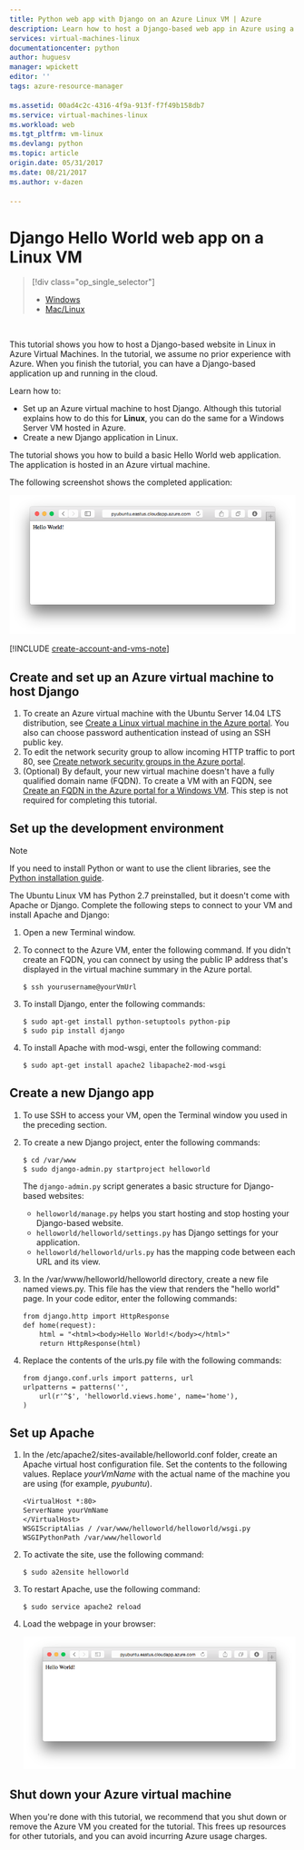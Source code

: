 ```yaml
---
title: Python web app with Django on an Azure Linux VM | Azure
description: Learn how to host a Django-based web app in Azure using a Linux VM.
services: virtual-machines-linux
documentationcenter: python
author: huguesv
manager: wpickett
editor: ''
tags: azure-resource-manager

ms.assetid: 00ad4c2c-4316-4f9a-913f-f7f49b158db7
ms.service: virtual-machines-linux
ms.workload: web
ms.tgt_pltfrm: vm-linux
ms.devlang: python
ms.topic: article
origin.date: 05/31/2017
ms.date: 08/21/2017
ms.author: v-dazen

---
```

# Django Hello World web app on a Linux VM
> [!div class="op_single_selector"]
> * [Windows](../windows/classic/python-django-web-app.md?toc=%2fvirtual-machines%2fwindows%2fclassic%2ftoc.json)
> * [Mac/Linux](../windows/classic/python-django-web-app.md?toc=%2fvirtual-machines%2flinux%2ftoc.json)
> 
> 

<br>

This tutorial shows you how to host a Django-based website in Linux in Azure Virtual Machines. In the tutorial, we assume no prior experience with Azure. When you finish the tutorial, you can have a Django-based application up and running in the cloud.

Learn how to:

* Set up an Azure virtual machine to host Django. Although this tutorial explains how to do this for **Linux**, you can do the same for a Windows Server VM hosted in Azure. 
* Create a new Django application in Linux.

The tutorial shows you how to build a basic Hello World web
application. The application is hosted in an Azure virtual machine.

The following screenshot shows the completed application:

![A browser window displays the Hello World page in Azure](./media/python-django-web-app/mac-linux-django-helloworld-browser.png)

[!INCLUDE [create-account-and-vms-note](../../../includes/create-account-and-vms-note.md)]

## Create and set up an Azure virtual machine to host Django

1. To create an Azure virtual machine with the Ubuntu Server 14.04 LTS distribution, see [Create a Linux virtual machine in the Azure portal](quick-create-portal.md?toc=%2fvirtual-machines%2flinux%2ftoc.json). You also can choose password authentication instead of using an SSH public key.
2. To edit the network security group to allow incoming HTTP traffic to port 80, see [Create network security groups in the Azure portal](../../virtual-network/virtual-networks-create-nsg-arm-pportal.md).
3. (Optional) By default, your new virtual machine doesn't have a fully qualified domain name (FQDN).  To create a VM with an FQDN, see [Create an FQDN in the Azure portal for a Windows VM](../windows/portal-create-fqdn.md?toc=%2fvirtual-machines%2flinux%2ftoc.json). This step is not required for completing this tutorial.

## <a id="setup"> </a>Set up the development environment
> [!NOTE]
> If you need to install Python or want to use the client libraries, see the [Python installation guide](../../python-how-to-install.md).

The Ubuntu Linux VM has Python 2.7 preinstalled, but it doesn't come with Apache or Django. Complete the following steps to connect to your VM and install Apache and Django:

1. Open a new Terminal window.
2. To connect to the Azure VM, enter the following command. If you didn't create an FQDN, you can connect by using the public IP address that's displayed in the virtual machine summary in the Azure portal.

       $ ssh yourusername@yourVmUrl
3. To install Django, enter the following commands:

       $ sudo apt-get install python-setuptools python-pip
       $ sudo pip install django
4. To install Apache with mod-wsgi, enter the following command:

       $ sudo apt-get install apache2 libapache2-mod-wsgi

## Create a new Django app
1. To use SSH to access your VM, open the Terminal window you used in the preceding section.
2. To create a new Django project, enter the following commands:

       $ cd /var/www
       $ sudo django-admin.py startproject helloworld

   The `django-admin.py` script generates a basic structure for Django-based websites:

   * `helloworld/manage.py` helps you start hosting and stop hosting your Django-based website.
   * `helloworld/helloworld/settings.py` has Django settings for your application.
   * `helloworld/helloworld/urls.py` has the mapping code between each URL and its view.
3. In the /var/www/helloworld/helloworld directory, create a new file named views.py. This file has the view that renders the "hello world" page. In your code editor, enter the following commands:

       from django.http import HttpResponse
       def home(request):
           html = "<html><body>Hello World!</body></html>"
           return HttpResponse(html)
4. Replace the contents of the urls.py file with the following commands:

       from django.conf.urls import patterns, url
       urlpatterns = patterns('',
           url(r'^$', 'helloworld.views.home', name='home'),
       )

## Set up Apache
1. In the /etc/apache2/sites-available/helloworld.conf folder, create an Apache virtual host configuration file. Set the contents to the following values. Replace *yourVmName* with the actual name of the machine you are using (for example, *pyubuntu*).

       <VirtualHost *:80>
       ServerName yourVmName
       </VirtualHost>
       WSGIScriptAlias / /var/www/helloworld/helloworld/wsgi.py
       WSGIPythonPath /var/www/helloworld
2. To activate the site, use the following command:

       $ sudo a2ensite helloworld
3. To restart Apache, use the following command:

       $ sudo service apache2 reload
4. Load the webpage in your browser:

   ![A browser window displays the hello world page in Azure](./media/python-django-web-app/mac-linux-django-helloworld-browser.png)

## Shut down your Azure virtual machine
When you're done with this tutorial, we recommend that you shut down or remove the Azure VM you created for the tutorial. This frees up resources for other tutorials, and you can avoid incurring Azure usage charges.
